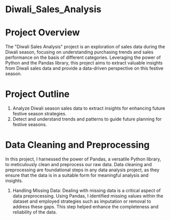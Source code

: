 # Diwali_Sales_Analysis

# Project Overview

The "Diwali Sales Analysis" project is an exploration of sales data during the Diwali season, focusing on understanding purchasing trends and sales performance on the basis of different categories. Leveraging the power of Python and the Pandas library, this project aims to extract valuable insights from Diwali sales data and provide a data-driven perspective on this festive season.

# Project Outline

1. Analyze Diwali season sales data to extract insights for enhancing future festive season strategies.
2. Detect and understand trends and patterns to guide future planning for festive seasons.

# Data Cleaning and Preprocessing

In this project, I harnessed the power of Pandas, a versatile Python library, to meticulously clean and preprocess our raw data. Data cleaning and preprocessing are foundational steps in any data analysis project, as they ensure that the data is in a suitable form for meaningful analysis and insights.

1. Handling Missing Data:
Dealing with missing data is a critical aspect of data preprocessing. Using Pandas, I identified missing values within the dataset and employed strategies such as imputation or removal to address these gaps. This step helped enhance the completeness and reliability of the data.

